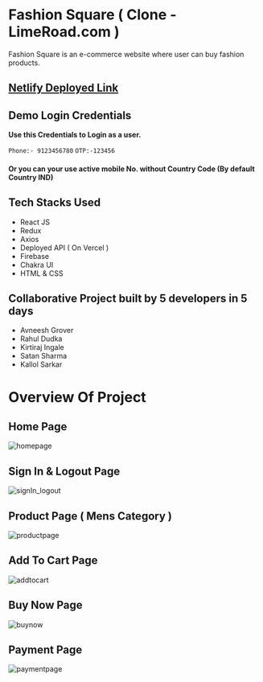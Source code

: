 <h1>Fashion Square ( Clone - LimeRoad.com )</h1>

Fashion Square is an e-commerce website where user can buy fashion products. 

## [Netlify Deployed Link](https://fashi0n-square.netlify.app/) 

## Demo Login Credentials

**Use this Credentials to Login as a user.**

 `Phone:- 9123456780`
 `OTP:-123456`
 
<h4> Or you can your use active mobile No. without Country Code (By default Country IND) <h4>
 
## Tech Stacks Used

- React JS
- Redux
- Axios
- Deployed API ( On Vercel )
- Firebase
- Chakra UI
- HTML & CSS
 
## Collaborative Project built by 5 developers in 5 days
 
 * Avneesh Grover
 * Rahul Dudka
 * Kirtiraj Ingale
 * Satan Sharma
 * Kallol Sarkar
 
# Overview Of Project

## Home Page

 
![homepage](https://user-images.githubusercontent.com/101358022/214774827-562c77a8-7cde-46a5-abc2-16283c9ddc33.png)

## Sign In & Logout Page

![signIn_logout](https://user-images.githubusercontent.com/101358022/214776988-aeae57c9-5ee5-44de-97df-0bdee7e5d6e2.png)

## Product Page ( Mens Category )

![productpage](https://user-images.githubusercontent.com/101358022/214775702-16b47e3d-a987-4320-ad26-1e7b1ab6677b.png)

## Add To Cart Page

![addtocart](https://user-images.githubusercontent.com/101358022/214775782-cdb54f0c-e277-4652-91c6-4e1b54e5368c.png)

## Buy Now Page

![buynow](https://user-images.githubusercontent.com/101358022/214775835-3e7e203e-5670-4d38-9e7d-8f41a0c6de97.png)

## Payment Page

![paymentpage](https://user-images.githubusercontent.com/101358022/214775892-292995d7-6946-4455-920f-e7748cfad971.png)

